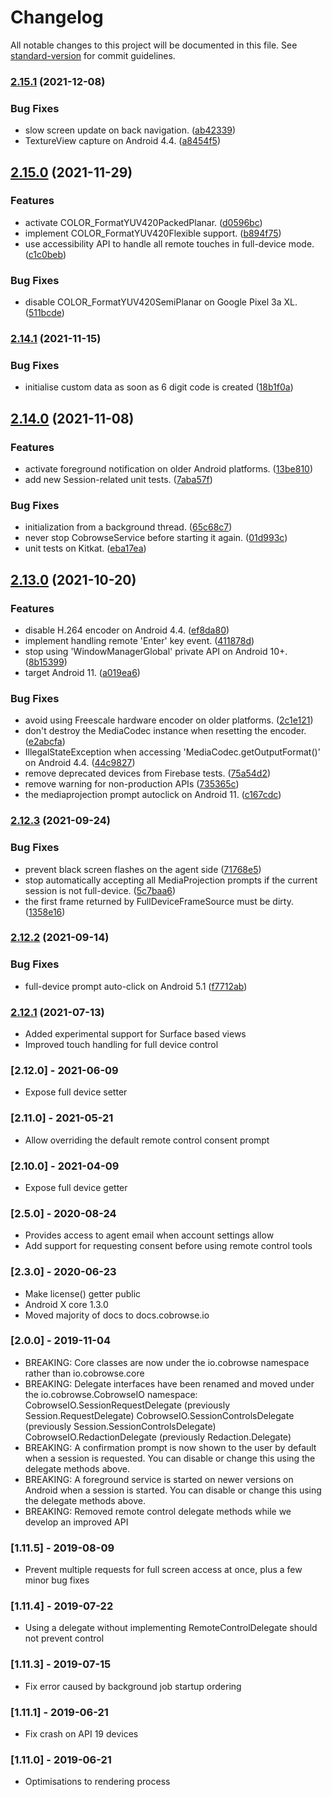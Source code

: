 # Changelog

All notable changes to this project will be documented in this file. See [standard-version](https://github.com/conventional-changelog/standard-version) for commit guidelines.

### [2.15.1](#) (2021-12-08)


### Bug Fixes

* slow screen update on back navigation. ([ab42339](#))
* TextureView capture on Android 4.4. ([a8454f5](#))

## [2.15.0](#) (2021-11-29)


### Features

* activate COLOR_FormatYUV420PackedPlanar. ([d0596bc](#))
* implement COLOR_FormatYUV420Flexible support. ([b894f75](#))
* use accessibility API to handle all remote touches in full-device mode. ([c1c0beb](#))


### Bug Fixes

* disable COLOR_FormatYUV420SemiPlanar on Google Pixel 3a XL. ([511bcde](#))

### [2.14.1](#) (2021-11-15)


### Bug Fixes

* initialise custom data as soon as 6 digit code is created ([18b1f0a](#))

## [2.14.0](#) (2021-11-08)


### Features

* activate foreground notification on older Android platforms. ([13be810](#))
* add new Session-related unit tests. ([7aba57f](#))


### Bug Fixes

* initialization from a background thread. ([65c68c7](#))
* never stop CobrowseService before starting it again. ([01d993c](#))
* unit tests on Kitkat. ([eba17ea](#))

## [2.13.0](#) (2021-10-20)


### Features

* disable H.264 encoder on Android 4.4. ([ef8da80](#))
* implement handling remote 'Enter' key event. ([411878d](#))
* stop using 'WindowManagerGlobal' private API on Android 10+. ([8b15399](#))
* target Android 11. ([a019ea6](#))


### Bug Fixes

* avoid using Freescale hardware encoder on older platforms. ([2c1e121](#))
* don't destroy the MediaCodec instance when resetting the encoder. ([e2abcfa](#))
* IllegalStateException when accessing 'MediaCodec.getOutputFormat()' on Android 4.4. ([44c9827](#))
* remove deprecated devices from Firebase tests. ([75a54d2](#))
* remove warning for non-production APIs ([735365c](#))
* the mediaprojection prompt autoclick on Android 11. ([c167cdc](#))

### [2.12.3](#) (2021-09-24)


### Bug Fixes

* prevent black screen flashes on the agent side ([71768e5](#))
* stop automatically accepting all MediaProjection prompts if the current session is not full-device. ([5c7baa6](#))
* the first frame returned by FullDeviceFrameSource must be dirty. ([1358e16](#))

### [2.12.2](#) (2021-09-14)


### Bug Fixes

* full-device prompt auto-click on Android 5.1 ([f7712ab](#))

### [2.12.1](#) (2021-07-13)
- Added experimental support for Surface based views
- Improved touch handling for full device control

### [2.12.0] - 2021-06-09
- Expose full device setter

### [2.11.0] - 2021-05-21
- Allow overriding the default remote control consent prompt

### [2.10.0] - 2021-04-09
- Expose full device getter

### [2.5.0] - 2020-08-24
- Provides access to agent email when account settings allow
- Add support for requesting consent before using remote control tools

### [2.3.0] - 2020-06-23
- Make license() getter public
- Android X core 1.3.0
- Moved majority of docs to docs.cobrowse.io

### [2.0.0] - 2019-11-04
- BREAKING: Core classes are now under the io.cobrowse namespace rather than io.cobrowse.core
- BREAKING: Delegate interfaces have been renamed and moved under the io.cobrowse.CobrowseIO namespace:
            CobrowseIO.SessionRequestDelegate   (previously Session.RequestDelegate)
            CobrowseIO.SessionControlsDelegate  (previously Session.SessionControlsDelegate)
            CobrowseIO.RedactionDelegate        (previously Redaction.Delegate)
- BREAKING: A confirmation prompt is now shown to the user by default when a session is requested.
            You can disable or change this using the delegate methods above.
- BREAKING: A foreground service is started on newer versions on Android when a session is started.
            You can disable or change this using the delegate methods above.
- BREAKING: Removed remote control delegate methods while we develop an improved API

### [1.11.5] - 2019-08-09
- Prevent multiple requests for full screen access at once, plus a few minor bug fixes

### [1.11.4] - 2019-07-22
- Using a delegate without implementing RemoteControlDelegate should not prevent control

### [1.11.3] - 2019-07-15
- Fix error caused by background job startup ordering

### [1.11.1] - 2019-06-21
- Fix crash on API 19 devices

### [1.11.0] - 2019-06-21
- Optimisations to rendering process
